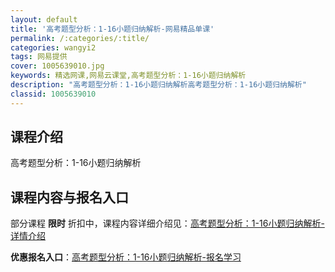 ```yaml
---
layout: default
title: '高考题型分析：1-16小题归纳解析-网易精品单课'
permalink: /:categories/:title/
categories: wangyi2
tags: 网易提供
cover: 1005639010.jpg
keywords: 精选网课,网易云课堂,高考题型分析：1-16小题归纳解析
description: "高考题型分析：1-16小题归纳解析高考题型分析：1-16小题归纳解析"
classid: 1005639010
---
```


## 课程介绍

高考题型分析：1-16小题归纳解析

## 课程内容与报名入口

部分课程 **限时** 折扣中，课程内容详细介绍见：[高考题型分析：1-16小题归纳解析-详情介绍](https://study.163.com/course/introduction/1005639010.htm?share=1&shareId=1025206652&utm_campaign=share&utm_medium=iphoneShare&utm_source=&utm_u=1025206652)

**优惠报名入口**：[高考题型分析：1-16小题归纳解析-报名学习](https://study.163.com/course/introduction/1005639010.htm?share=1&shareId=1025206652&utm_campaign=share&utm_medium=iphoneShare&utm_source=&utm_u=1025206652)

